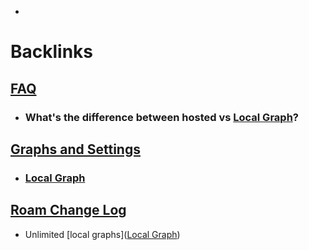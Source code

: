 - 

# Backlinks
## [FAQ](<FAQ.md>)
- ### **What's the difference between hosted vs** [Local Graph](<Local Graph.md>)?

## [Graphs and Settings](<Graphs and Settings.md>)
- ### [Local Graph](<Local Graph.md>)

## [Roam Change Log](<Roam Change Log.md>)
- Unlimited [local graphs]([Local Graph](<Local Graph.md>))

